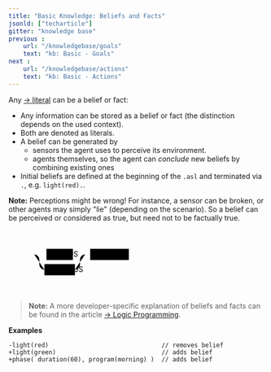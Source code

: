 ```yaml
---
title: "Basic Knowledge: Beliefs and Facts"
jsonld: ["techarticle"]
gitter: "knowledge base"
previous :
    url: "/knowledgebase/goals"
    text: "kb: Basic - Goals"
next :
    url: "/knowledgebase/actions"
    text: "kb: Basic - Actions"
---
```


Any [&#8594; literal](../literals) can be a belief or fact:

<!--more-->

* Any information can be stored as a belief or fact (the distinction depends on the used context). 
* Both are denoted as literals.
* A belief can be generated by
    * sensors the agent uses to perceive its environment.
    * agents themselves, so the agent can _conclude_ new beliefs by combining existing ones
* Initial beliefs are defined at the beginning of the `.asl` and terminated via `.`, e.g. `light(red).`.<!--more-->

**Note:** Perceptions might be wrong!
For instance, a sensor can be broken, or other agents may simply "lie" (depending on the scenario).
So a belief can be perceived or considered as true, but need not to be factually true.

<svg class="railroad-diagram" width="286" height="128" viewBox="0 0 286 92"><path d="M20.5 21.5v20m10-20v20m-10-10H41M40.5 31.5h10M50.5 31.5h20"/><g class="non-terminal" transform="translate(.5 .5)"><path d="M70 31h4M126 31h4M74 20h52v22H74z"/><a xmlns:xlink="http://www.w3.org/1999/xlink" xlink:href="https://lightjason.github.io/AgentSpeak/rrd-output/html/org/lightjason/agentspeak/grammar/Agent.g4/index.htm#883acd43c77567e1c3baced84ccf6ed7"><text x="100" y="35">PLUS</text></a></g><path d="M130.5 31.5h20M50.5 31.5a10 10 0 0 1 10 10v10a10 10 0 0 0 10 10"/><g class="non-terminal" transform="translate(.5 .5)"><path d="M70 50h60v22H70z"/><a xmlns:xlink="http://www.w3.org/1999/xlink" xlink:href="https://lightjason.github.io/AgentSpeak/rrd-output/html/org/lightjason/agentspeak/grammar/Agent.g4/index.htm#ffc0d9b54a1fe677c4c9e6b050e67c81"><text x="100" y="65">MINUS</text></a></g><path d="M130.5 61.5a10 10 0 0 0 10-10v-10a10 10 0 0 1 10-10M150.5 31.5h10"/><g class="non-terminal" transform="translate(.5 .5)"><path d="M160 20h76v22h-76z"/><a xmlns:xlink="http://www.w3.org/1999/xlink" xlink:href="https://lightjason.github.io/AgentSpeak/rrd-output/html/org/lightjason/agentspeak/grammar/Agent.g4/index.htm#f0d674f1e0ed4292267f149c5983db02"><text x="198" y="35">literal</text></a></g><path d="M236.5 31.5h10M246.5 31.5h20m-10-10v20m10-20v20"/></svg>

> **Note:** A more developer-specific explanation of beliefs and facts can be found in the article [&#8594; Logic Programming](https://lightjason.github.io/knowledgebase/logicalprogramming/#facts-beliefs).


**Examples**

<!-- htmlmin:ignore -->
```agentspeak
-light(red)                               // removes belief
+light(green)                             // adds belief
+phase( duration(60), program(morning) )  // adds belief
```
<!-- htmlmin:ignore -->

